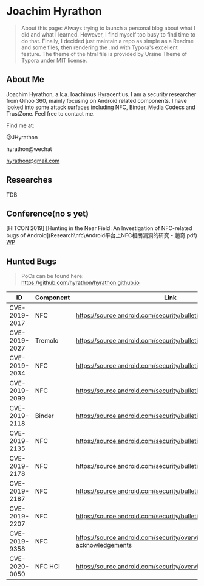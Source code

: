 # Joachim Hyrathon



> About this page: Always trying to launch a personal blog about what I did and what I learned. However, I find myself too busy to find time to do that. Finally, I decided just maintain a repo as simple as a Readme and some files, then rendering the .md with Typora's excellent feature. The theme of the html file is provided by Ursine Theme of Typora under MIT license.



## About Me

Joachim Hyrathon, a.k.a. Ioachimus Hyracentius. I am a security researcher from Qihoo 360, mainly focusing on Android related components. I have looked into some attack surfaces including NFC, Binder, Media Codecs and TrustZone. Feel free to contact me.



Find me at:

@JHyrathon

hyrathon@wechat

hyrathon@gmail.com



## Researches

TDB

## Conference(no s yet)

[HITCON 2019]  [Hunting in the Near Field: An Investigation of NFC-related bugs of Android](Research\nfc\Android平台上NFC相關漏洞的研究 - 趙奇.pdf)     [WP](Research\nfc\Whitepaper.pdf) 

## Hunted Bugs

> PoCs can be found here: https://github.com/hyrathon/hyrathon.github.io

| ID            | Component | Link                                                         |
| ------------- | --------- | ------------------------------------------------------------ |
| CVE-2019-2017 | NFC       | https://source.android.com/security/bulletin/2019-03-01      |
| CVE-2019-2027 | Tremolo   | https://source.android.com/security/bulletin/2019-04-01      |
| CVE-2019-2034 | NFC       | https://source.android.com/security/bulletin/2019-04-01      |
| CVE-2019-2099 | NFC       | https://source.android.com/security/bulletin/2019-06-01      |
| CVE-2019-2118 | Binder    | https://source.android.com/security/bulletin/2019-07-01      |
| CVE-2019-2135 | NFC       | https://source.android.com/security/bulletin/2019-08-01      |
| CVE-2019-2178 | NFC       | https://source.android.com/security/bulletin/2019-09-01      |
| CVE-2019-2187 | NFC       | https://source.android.com/security/bulletin/2019-10-01      |
| CVE-2019-2207 | NFC       | https://source.android.com/security/bulletin/2019-11-01      |
| CVE-2019-9358 | NFC       | https://source.android.com/security/overview/release-acknowledgements |
| CVE-2020-0050 | NFC HCI   | https://source.android.com/security/overview/acknowledgements |

